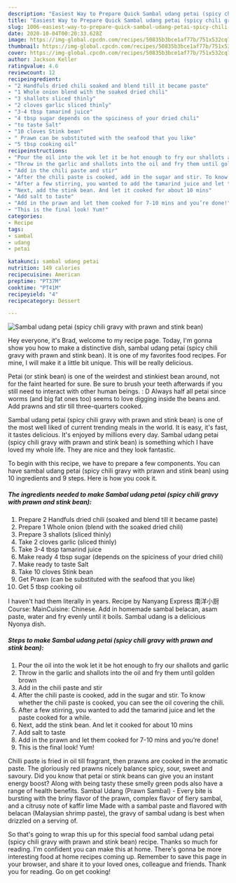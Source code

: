 ```yaml
---
description: "Easiest Way to Prepare Quick Sambal udang petai (spicy chili gravy with prawn and stink bean)"
title: "Easiest Way to Prepare Quick Sambal udang petai (spicy chili gravy with prawn and stink bean)"
slug: 1006-easiest-way-to-prepare-quick-sambal-udang-petai-spicy-chili-gravy-with-prawn-and-stink-bean
date: 2020-10-04T00:20:33.628Z
image: https://img-global.cpcdn.com/recipes/50835b3bce1af77b/751x532cq70/sambal-udang-petai-spicy-chili-gravy-with-prawn-and-stink-bean-recipe-main-photo.jpg
thumbnail: https://img-global.cpcdn.com/recipes/50835b3bce1af77b/751x532cq70/sambal-udang-petai-spicy-chili-gravy-with-prawn-and-stink-bean-recipe-main-photo.jpg
cover: https://img-global.cpcdn.com/recipes/50835b3bce1af77b/751x532cq70/sambal-udang-petai-spicy-chili-gravy-with-prawn-and-stink-bean-recipe-main-photo.jpg
author: Jackson Keller
ratingvalue: 4.6
reviewcount: 12
recipeingredient:
- "2 Handfuls dried chili soaked and blend till it became paste"
- "1 Whole onion blend with the soaked dried chili"
- "3 shallots sliced thinly"
- "2 cloves garlic sliced thinly"
- "3-4 tbsp tamarind juice"
- "4 tbsp sugar depends on the spiciness of your dried chili"
- "to taste Salt"
- "10 cloves Stink bean"
- " Prawn can be substituted with the seafood that you like"
- "5 tbsp cooking oil"
recipeinstructions:
- "Pour the oil into the wok let it be hot enough to fry our shallots and garlic"
- "Throw in the garlic and shallots into the oil and fry them until golden brown"
- "Add in the chili paste and stir"
- "After the chili paste is cooked, add in the sugar and stir. To know whether the chili paste is cooked, you can see the oil covering the chili."
- "After a few stirring, you wanted to add the tamarind juice and let the paste cooked for a while."
- "Next, add the stink bean. And let it cooked for about 10 mins"
- "Add salt to taste"
- "Add in the prawn and let them cooked for 7-10 mins and you’re done!"
- "This is the final look! Yum!"
categories:
- Recipe
tags:
- sambal
- udang
- petai

katakunci: sambal udang petai 
nutrition: 149 calories
recipecuisine: American
preptime: "PT37M"
cooktime: "PT41M"
recipeyield: "4"
recipecategory: Dessert

---
```



![Sambal udang petai (spicy chili gravy with prawn and stink bean)](https://img-global.cpcdn.com/recipes/50835b3bce1af77b/751x532cq70/sambal-udang-petai-spicy-chili-gravy-with-prawn-and-stink-bean-recipe-main-photo.jpg)

Hey everyone, it's Brad, welcome to my recipe page. Today, I'm gonna show you how to make a distinctive dish, sambal udang petai (spicy chili gravy with prawn and stink bean). It is one of my favorites food recipes. For mine, I will make it a little bit unique. This will be really delicious.

Petai (or stink bean) is one of the weirdest and stinkiest bean around, not for the faint hearted for sure. Be sure to brush your teeth afterwards if you still need to interact with other human beings. : D Always half all petai since worms (and big fat ones too) seems to love digging inside the beans and. Add prawns and stir till three-quarters cooked.

Sambal udang petai (spicy chili gravy with prawn and stink bean) is one of the most well liked of current trending meals in the world. It is easy, it's fast, it tastes delicious. It's enjoyed by millions every day. Sambal udang petai (spicy chili gravy with prawn and stink bean) is something which I have loved my whole life. They are nice and they look fantastic.


To begin with this recipe, we have to prepare a few components. You can have sambal udang petai (spicy chili gravy with prawn and stink bean) using 10 ingredients and 9 steps. Here is how you cook it.

<!--inarticleads1-->

##### The ingredients needed to make Sambal udang petai (spicy chili gravy with prawn and stink bean):

1. Prepare 2 Handfuls dried chili (soaked and blend till it became paste)
1. Prepare 1 Whole onion (blend with the soaked dried chili)
1. Prepare 3 shallots (sliced thinly)
1. Take 2 cloves garlic (sliced thinly)
1. Take 3-4 tbsp tamarind juice
1. Make ready 4 tbsp sugar (depends on the spiciness of your dried chili)
1. Make ready to taste Salt
1. Take 10 cloves Stink bean
1. Get  Prawn (can be substituted with the seafood that you like)
1. Get 5 tbsp cooking oil


I haven&#39;t had them literally in years. Recipe by Nanyang Express 南洋小厨Course: MainCuisine: Chinese. Add in homemade sambal belacan, asam paste, water and fry evenly until it boils. Sambal udang is a delicious Nyonya dish. 

<!--inarticleads2-->

##### Steps to make Sambal udang petai (spicy chili gravy with prawn and stink bean):

1. Pour the oil into the wok let it be hot enough to fry our shallots and garlic
1. Throw in the garlic and shallots into the oil and fry them until golden brown
1. Add in the chili paste and stir
1. After the chili paste is cooked, add in the sugar and stir. To know whether the chili paste is cooked, you can see the oil covering the chili.
1. After a few stirring, you wanted to add the tamarind juice and let the paste cooked for a while.
1. Next, add the stink bean. And let it cooked for about 10 mins
1. Add salt to taste
1. Add in the prawn and let them cooked for 7-10 mins and you’re done!
1. This is the final look! Yum!


Chilli paste is fried in oil till fragrant, then prawns are cooked in the aromatic paste. The gloriously red prawns nicely balance spicy, sour, sweet and savoury. Did you know that petai or stink beans can give you an instant energy boost? Along with being tasty these smelly green pods also have a range of health benefits. Sambal Udang (Prawn Sambal) - Every bite is bursting with the briny flavor of the prawn, complex flavor of fiery sambal, and a citrusy note of kaffir lime Made with a sambal paste and flavored with belacan (Malaysian shrimp paste), the gravy of sambal udang is best when drizzled on a serving of. 

So that's going to wrap this up for this special food sambal udang petai (spicy chili gravy with prawn and stink bean) recipe. Thanks so much for reading. I'm confident you can make this at home. There's gonna be more interesting food at home recipes coming up. Remember to save this page in your browser, and share it to your loved ones, colleague and friends. Thank you for reading. Go on get cooking!
